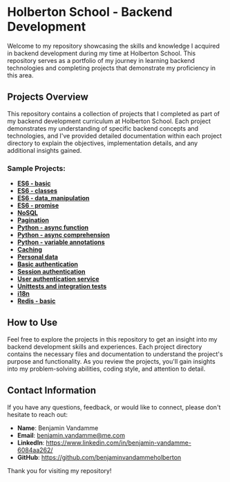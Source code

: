 # Holberton School - Backend Development

Welcome to my repository showcasing the skills and knowledge I acquired in backend development during my time at Holberton School. This repository serves as a portfolio of my journey in learning backend technologies and completing projects that demonstrate my proficiency in this area.

## Projects Overview

This repository contains a collection of projects that I completed as part of my backend development curriculum at Holberton School. Each project demonstrates my understanding of specific backend concepts and technologies, and I've provided detailed documentation within each project directory to explain the objectives, implementation details, and any additional insights gained.

### Sample Projects:

- **[ES6 - basic](/ES6_basic/)**
- **[ES6 - classes](/ES6_classes/)**
- **[ES6 - data_manipulation](/ES6_data_manipulation/)**
- **[ES6 - promise](/ES6_promise/)**
- **[NoSQL](/NoSQL/)**
- **[Pagination](/pagination/)**
- **[Python - async function](/python_async_function/)**
- **[Python - async comprehension](/python_async_comprehension/)**
- **[Python - variable annotations](/python_variable_annotations/)**
- **[Caching](/caching/)**
- **[Personal data](/personal_data/)**
- **[Basic authentication](/Basic_authentication/)**
- **[Session authentication](/Session_authentication/)**
- **[User authentication service](/user_authentication_service/)**
- **[Unittests and integration tests](/Unittests_and_integration_tests/)**
- **[i18n](/i18n/)**
- **[Redis - basic](/0x0B_redis_basic)**

## How to Use

Feel free to explore the projects in this repository to get an insight into my backend development skills and experiences. Each project directory contains the necessary files and documentation to understand the project's purpose and functionality. As you review the projects, you'll gain insights into my problem-solving abilities, coding style, and attention to detail.

## Contact Information

If you have any questions, feedback, or would like to connect, please don't hesitate to reach out:

- **Name**: Benjamin Vandamme
- **Email**: benjamin.vandamme@me.com
- **LinkedIn**: https://www.linkedin.com/in/benjamin-vandamme-6084aa262/
- **GitHub**: https://github.com/benjaminvandammeholberton

Thank you for visiting my repository!
